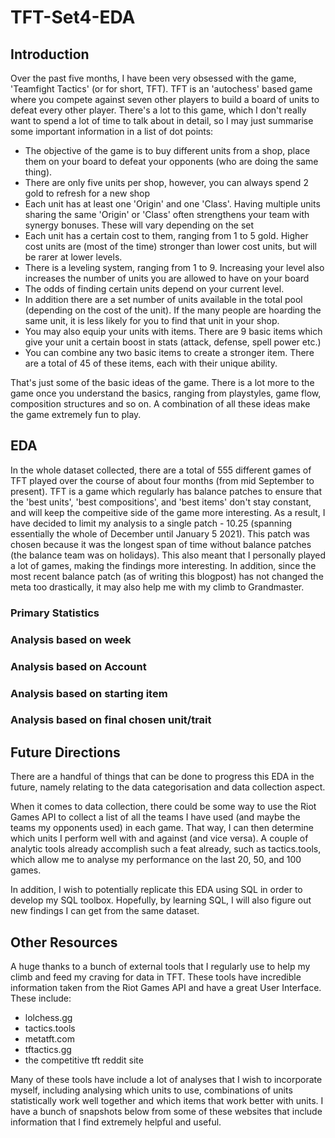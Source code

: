 # TFT-Set4-EDA

## Introduction

Over the past five months, I have been very obsessed with the game, 'Teamfight Tactics' (or for short, TFT). TFT is an 'autochess' based game where you compete against seven other players to build a board of units to defeat every other player. There's a lot to this game, which I don't really want to spend a lot of time to talk about in detail, so I may just summarise some important information in a list of dot points:
- The objective of the game is to buy different units from a shop, place them on your board to defeat your opponents (who are doing the same thing).
- There are only five units per shop, however, you can always spend 2 gold to refresh for a new shop
- Each unit has at least one 'Origin' and one 'Class'. Having multiple units sharing the same 'Origin' or 'Class' often strengthens your team with synergy bonuses. These will vary depending on the set
- Each unit has a certain cost to them, ranging from 1 to 5 gold. Higher cost units are (most of the time) stronger than lower cost units, but will be rarer at lower levels. 
- There is a leveling system, ranging from 1 to 9. Increasing your level also increases the number of units you are allowed to have on your board
- The odds of finding certain units depend on your current level.
- In addition there are a set number of units available in the total pool (depending on the cost of the unit). If the many people are hoarding the same unit, it is less likely for you to find that unit in your shop.
- You may also equip your units with items. There are 9 basic items which give your unit a certain boost in stats (attack, defense, spell power etc.)
- You can combine any two basic items to create a stronger item. There are a total of 45 of these items, each with their unique ability.

That's just some of the basic ideas of the game. There is a lot more to the game once you understand the basics, ranging from playstyles, game flow, composition structures and so on. A combination of all these ideas make the game extremely fun to play. 



## EDA
In the whole dataset collected, there are a total of 555 different games of TFT played over the course of about four months (from mid September to present). TFT is a game which regularly has balance patches to ensure that the 'best units', 'best compositions', and 'best items' don't stay constant, and will keep the compeitive side of the game more interesting. As a result, I have decided to limit my analysis to a single patch - 10.25 (spanning essentially the whole of December until January 5 2021). This patch was chosen because it was the longest span of time without balance patches (the balance team was on holidays). This also meant that I personally played a lot of games, making the findings more interesting. In addition, since the most recent balance patch (as of writing this blogpost) has not changed the meta too drastically, it may also help me with my climb to Grandmaster. 


### Primary Statistics



### Analysis based on week



### Analysis based on Account



### Analysis based on starting item



### Analysis based on final chosen unit/trait



## Future Directions

There are a handful of things that can be done to progress this EDA in the future, namely relating to the data categorisation and data collection aspect.

When it comes to data collection, there could be some way to use the Riot Games API to collect a list of all the teams I have used (and maybe the teams my opponents used) in each game. That way, I can then determine which units I perform well with and against (and vice versa). A couple of analytic tools already accomplish such a feat already, such as tactics.tools, which allow me to analyse my performance on the last 20, 50, and 100 games. 

In addition, I wish to potentially replicate this EDA using SQL in order to develop my SQL toolbox. Hopefully, by learning SQL, I will also figure out new findings I can get from the same dataset.

## Other Resources

A huge thanks to a bunch of external tools that I regularly use to help my climb and feed my craving for data in TFT. These tools have incredible information taken from the Riot Games API and have a great User Interface. These include:

- lolchess.gg
- tactics.tools
- metatft.com
- tftactics.gg
- the competitive tft reddit site

Many of these tools have include a lot of analyses that I wish to incorporate myself, including analysing which units to use, combinations of units statistically work well together and which items that work better with units. I have a bunch of snapshots below from some of these websites that include information that I find extremely helpful and useful. 
